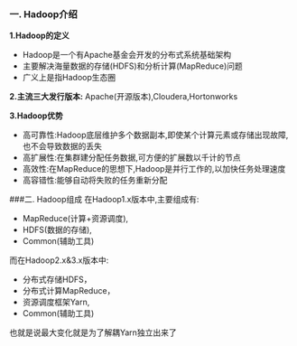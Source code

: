### **一. Hadoop介绍**

**1.Hadoop的定义**
- Hadoop是一个有Apache基金会开发的分布式系统基础架构
- 主要解决海量数据的存储(HDFS)和分析计算(MapReduce)问题
- 广义上是指Hadoop生态圈 

**2.主流三大发行版本:**
Apache(开源版本),Cloudera,Hortonworks

**3.Hadoop优势**
- 高可靠性:Hadoop底层维护多个数据副本,即使某个计算元素或存储出现故障,也不会导致数据的丢失
- 高扩展性:在集群建分配任务数据,可方便的扩展数以千计的节点
- 高效性:在MapReduce的思想下,Hadoop是并行工作的,以加快任务处理速度
- 高容错性:能够自动将失败的任务重新分配

###二. Hadoop组成
在Hadoop1.x版本中,主要组成有:
- MapReduce(计算+资源调度),
- HDFS(数据的存储),
- Common(辅助工具)

而在Hadoop2.x&3.x版本中:
- 分布式存储HDFS，
- 分布式计算MapReduce，
- 资源调度框架Yarn,
- Common(辅助工具)

也就是说最大变化就是为了解耦Yarn独立出来了